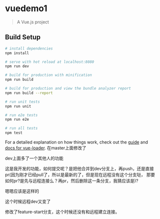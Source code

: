 # vuedemo1

> A Vue.js project

## Build Setup

``` bash
# install dependencies
npm install

# serve with hot reload at localhost:8080
npm run dev

# build for production with minification
npm run build

# build for production and view the bundle analyzer report
npm run build --report

# run unit tests
npm run unit

# run e2e tests
npm run e2e

# run all tests
npm test
```

For a detailed explanation on how things work, check out the [guide](http://vuejs-templates.github.io/webpack/) and [docs for vue-loader](http://vuejs.github.io/vue-loader).
在master上面修改了

dev上面多了一个其他人的功能

这是我开发的功能，如何提交呢？是把他合并到dev分支上，再push，还是直接pr(因为刚才已经pull了，所以是最新的了，但是现在远程没有这个分支哒，
那要如何pr?是先与远程连接么？再pr，然后删除这一条分支，我猜应该是)?

嗯嗯应该是这样的

这个时候远程dev又变了

修改了feature-start分支，这个时候还没有和远程建立连接。
